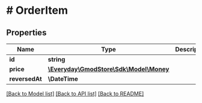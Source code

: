 # # OrderItem

## Properties

Name | Type | Description | Notes
------------ | ------------- | ------------- | -------------
**id** | **string** |  |
**price** | [**\Everyday\GmodStore\Sdk\Model\Money**](Money.md) |  |
**reversedAt** | **\DateTime** |  |

[[Back to Model list]](../../README.md#models) [[Back to API list]](../../README.md#endpoints) [[Back to README]](../../README.md)

